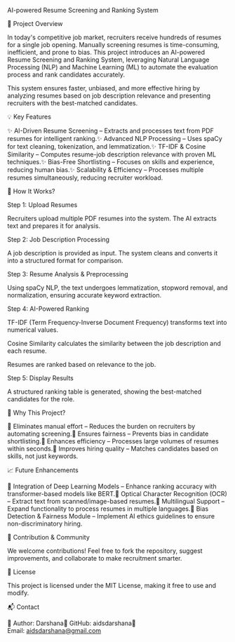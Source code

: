 AI-powered Resume Screening and Ranking System

🌟 Project Overview

In today's competitive job market, recruiters receive hundreds of resumes for a single job opening. Manually screening resumes is time-consuming, inefficient, and prone to bias. This project introduces an AI-powered Resume Screening and Ranking System, leveraging Natural Language Processing (NLP) and Machine Learning (ML) to automate the evaluation process and rank candidates accurately.

This system ensures faster, unbiased, and more effective hiring by analyzing resumes based on job description relevance and presenting recruiters with the best-matched candidates.

💡 Key Features

✨ AI-Driven Resume Screening – Extracts and processes text from PDF resumes for intelligent ranking.✨ Advanced NLP Processing – Uses spaCy for text cleaning, tokenization, and lemmatization.✨ TF-IDF & Cosine Similarity – Computes resume-job description relevance with proven ML techniques.✨ Bias-Free Shortlisting – Focuses on skills and experience, reducing human bias.✨ Scalability & Efficiency – Processes multiple resumes simultaneously, reducing recruiter workload.

🔎 How It Works?

Step 1: Upload Resumes

Recruiters upload multiple PDF resumes into the system. The AI extracts text and prepares it for analysis.

Step 2: Job Description Processing

A job description is provided as input. The system cleans and converts it into a structured format for comparison.

Step 3: Resume Analysis & Preprocessing

Using spaCy NLP, the text undergoes lemmatization, stopword removal, and normalization, ensuring accurate keyword extraction.

Step 4: AI-Powered Ranking

TF-IDF (Term Frequency-Inverse Document Frequency) transforms text into numerical values.

Cosine Similarity calculates the similarity between the job description and each resume.

Resumes are ranked based on relevance to the job.

Step 5: Display Results

A structured ranking table is generated, showing the best-matched candidates for the role.

🎯 Why This Project?

🔹 Eliminates manual effort – Reduces the burden on recruiters by automating screening.🔹 Ensures fairness – Prevents bias in candidate shortlisting.🔹 Enhances efficiency – Processes large volumes of resumes within seconds.🔹 Improves hiring quality – Matches candidates based on skills, not just keywords.

📈 Future Enhancements

🚀 Integration of Deep Learning Models – Enhance ranking accuracy with transformer-based models like BERT.🚀 Optical Character Recognition (OCR) – Extract text from scanned/image-based resumes.🚀 Multilingual Support – Expand functionality to process resumes in multiple languages.🚀 Bias Detection & Fairness Module – Implement AI ethics guidelines to ensure non-discriminatory hiring.

🤝 Contribution & Community

We welcome contributions! Feel free to fork the repository, suggest improvements, and collaborate to make recruitment smarter.

📜 License

This project is licensed under the MIT License, making it free to use and modify.

📬 Contact

📌 Author: Darshana📌 GitHub: aidsdarshana📌 Email: aidsdarshana@gmail.com
